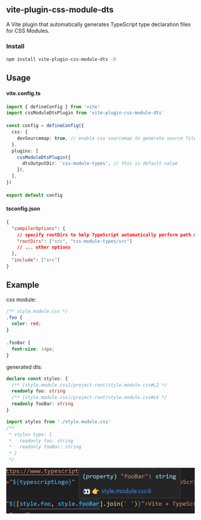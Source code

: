 ## vite-plugin-css-module-dts

A Vite plugin that automatically generates TypeScript type declaration files for CSS Modules.

### Install

```sh
npm install vite-plugin-css-module-dts -D
```

## Usage

#### vite.config.ts

```ts
import { defineConfig } from 'vite'
import cssModuleDtsPlugin from 'vite-plugin-css-module-dts'

const config = defineConfig({
  css: {
    devSourcemap: true, // enable css sourcemap to generate source file comment with line number
  },
  plugins: [
    cssModuleDtsPlugin({
      dtsOutputDir: 'css-module-types', // this is default value
    }),
  ],
})

export default config
```

#### tsconfig.json

```json
{
  "compilerOptions": {
    // specify rootDirs to help TypeScript automatically perform path mapping for type files.
    "rootDirs": ["src", "css-module-types/src"]
    // ... other options
  },
  "include": ["src"]
}
```

## Example

css module:

```css
/** style.module.css */
.foo {
  color: red;
}

.fooBar {
  font-size: 14px;
}
```

generated dts:

```ts
declare const styles: {
  /** [style.module.css]/project-root/style.module.css#L2 */
  readonly foo: string
  /** [style.module.css]/project-root/style.module.css#L6 */
  readonly fooBar: string
}
```

```ts
import styles from './style.module.css'
/**
 * styles type: {
 *   readonly foo: string
 *   readonly fooBar: string
 * }
 */
```

![hover tooltip](./example.png)
